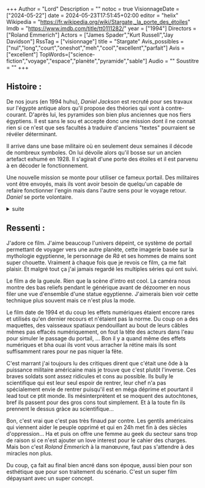 +++
Author = "Lord"
Description = ""
notoc = true
VisionnageDate = ["2024-05-22"]
date = 2024-05-23T17:51:45+02:00
editor = "helix"
Wikipedia = "https://fr.wikipedia.org/wiki/Stargate,_la_porte_des_étoiles"
Imdb = "https://www.imdb.com/title/tt0111282/"
year = ["1994"]
Directors = ["Roland Emmerich"]
Actors = ["James Spader","Kurt Russell","Jay Davidson"]
RssTag = ["visionnage"]
title = "Stargate"
Avis_possibles = ["nul","long","court","oneshot","meh","cool","excellent","parfait"]
Avis = ["excellent"] 
TopWords=["science-fiction","voyage","espace","planète","pyramide","sable"]
Audio = ""
Soustitre = ""
+++
## Histoire : 
De nos jours (en 1994 huhu), *Daniel Jackson* est recruté pour ses travaux sur l'égypte antique alors qu'il propose des théories qui vont à contre-courant.
D'après lui, les pyramides son bien plus anciennes que nos fiers égyptiens.
Il est sans le sou et accepte donc une mission dont il ne connait rien si ce n'est que ses facultés à traduire d'anciens "textes" pourraient se révéler déterminant.

Il arrive dans une base militaire où en seulement deux semaines il décode de nombreux symboles.
On lui dévoile alors qu'il bosse sur un ancien artefact exhumé en 1928.
Il s'agirait d'une porte des étoiles et il est parvenu à en décoder le fonctionnement.

Une nouvelle mission se monte pour utiliser ce fameux portail.
Des militaires vont être envoyés, mais ils vont avoir besoin de quelqu'un capable de refaire fonctionner l'engin mais dans l'autre sens pour le voyage retour.
*Daniel* se porte volontaire.

<details><summary>suite</summary>

Notre groupe traverse l'intrigant portail et se retrouve à l'autre bout de l'univers sur une planète ensablée avec trois lunes.
Ils y trouvent une porte des étoiles similaires à celle sur Terre.
Pour le retour, il leur faut trouver les symboles permettant de configurer la machine.

Assez vite, ils découvrent une ville dans le désert habitée par des humains avec une technologie bien moins évoluée que la notre.
Le symbole de *Râ* sur l'amulette de *Daniel* est reconnu par les autochtones qui se prosternent.
Ils finissent par comprendre que l'écriture (même à même le sable) est interdite

*Daniel* fini par comprendre un peu leur langue et se voit offrir une femme qu'il refuse tout d'abord mais qui le mène à un endroit contenant des inscriptions.
Il commence à comprendre l'histoire du lieu.
C'est alors qu'un vaisseau spatial vient se poser par-dessus la pyramide où se trouve leur stargate.

De cette pyramide sort des êtres à tête d'animaux comme sur les hiéroglyphes.
Ces derniers font prisonniers une partie des terriens et découvrent une bombe.

Le groupe de terriens auprès des autochtones comprend que *Râ* est en fait un extraterrestre qui a construit les stargate.
Il a pris l'apparence d'un humain alors qu'il allait mourir car il lui est simple de réparer un corps humain.

Nos terriens montent une révolte contre ce faux dieu afin de les sauver de leur condition d'esclave (et pour pouvoir se barrer aussi au passage).

Péripéties/baston.

*Râ* est vaincu avec la bombe initialement prévue pour détruire la stargate.
Les terriens repartent sauf *Daniel* qui souhaite rester avec sa nouvelle femme (qu'il connait depuis deux jours).

</details>

## Ressenti :
J'adore ce film.
J'aime beaucoup l'univers dépeint, ce système de portail permettant de voyager vers une autre planète, cette imagerie basée sur la mythologie egyptienne, le personnage de *Râ* et ses hommes de mains sont super chouette.
Vraiment à chaque fois que je revois ce film, ça me fait plaisir.
Et malgré tout ça j'ai jamais regardé les multiples séries qui ont suivi.

Le film a de la gueule.
Rien que la scène d'intro est cool.
La caméra nous montre des bas reliefs pendant le générique avant de dézoomer en nous filer une vue d'ensemble d'une statue egyptienne.
J'aimerais bien voir cette technique plus souvent mais ce n'est plus la mode.

Le film date de 1994 et du coup les effets numériques étaient encore rares et utilisés qu'en dernier recours et n'étaient pas la norme.
Du coup on a des maquettes, des vaisseaux spatiaux pendouillant au bout de leurs câbles mêmes pas effacés numériquement, on fout la tête des acteurs dans l'eau pour simuler le passage du portail, …
Bon il y a quand même des effets numériques et bha ouai ils vont vous arracher la rétine mais ils sont suffisamment rares pour ne pas niquer la fête.

C'est marrant j'ai toujours lu des critiques dirent que c'était une ôde à la puissance militaire américaine mais je trouve que c'est plutôt l'inverse.
Ces braves soldats sont assez ridicules et cons au possible.
Ils bully le scientifique qui est leur seul espoir de rentrer, leur chef n'a pas spécialement envie de rentrer puisqu'il est en méga déprime et pourtant il lead tout ce ptit monde.
Ils mésinterprètent et se moquent des autochtones, bref ils passent pour des gros cons tout simplement.
Et à la toute fin ils prennent le dessus gràce au scientifique…

Bon, c'est vrai que c'est pas très finaud par contre.
Les gentils américains qui viennent aider le peuple opprimé et qui en 24h met fin à des siècles d'oppression…
Ha et puis on offre une femme au geek du secteur sans trop de raison si ce n'est ajouter un love interest pour le cahier des charges.
Mais bon c'est *Roland Emmerich* à la manœuvre, faut pas s'attendre à des miracles non plus.

Du coup, ça fait au final bien ancré dans son époque, aussi bien pour son esthétique que pour son traitement du scénario.
C'est un super film dépaysant avec un super concept.
